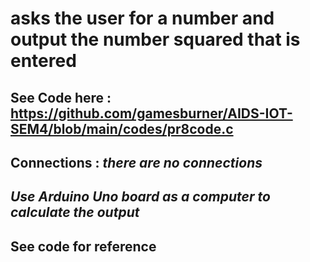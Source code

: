 # asks the user for a number and output the number squared that is entered

##  See Code here : https://github.com/gamesburner/AIDS-IOT-SEM4/blob/main/codes/pr8code.c

## Connections : _there are no connections_
## _Use Arduino Uno board as a computer to calculate the output_
## See code for reference
